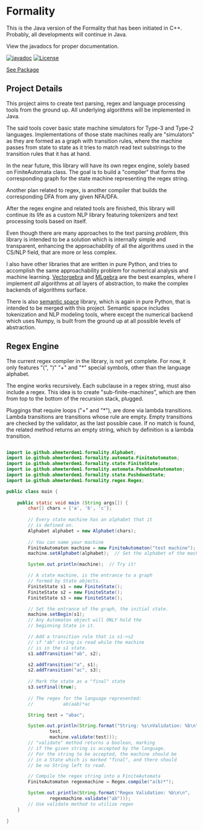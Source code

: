 # Formality

This is the Java version of the Formality that has been initiated in C++. Probably, 
all developments will continue in Java.

View the javadocs for proper documentation.

[![javadoc](https://javadoc.io/badge2/io.github.ahmeterdem1/formality/javadoc.svg)](https://javadoc.io/doc/io.github.ahmeterdem1/formality)
[![License](https://img.shields.io/badge/License-Apache_2.0-blue.svg)](https://opensource.org/licenses/Apache-2.0)

[See Package](https://central.sonatype.com/artifact/io.github.ahmeterdem1/formality/)

## Project Details

This project aims to create text parsing, regex and language processing tools from the 
ground up. All underlying algorithms will be implemented in Java. 

The said tools cover basic state machine simulators for Type-3 and Type-2 languages.
Implementations of those state machines really are "simulators" as they are formed
as a graph with transition rules, where the machine passes from state to state as
it tries to match read text substrings to the transition rules that it has at hand.

In the near future, this library will have its own regex engine, solely based on
FiniteAutomata class. The goal is to build a "compiler" that forms the corresponding
graph for the state machine representing the regex string.

Another plan related to regex, is another compiler that builds the corresponding DFA
from any given NFA/DFA. 

After the regex engine and related tools are finished, this library will continue its 
life as a custom NLP library featuring tokenizers and text processing tools based on 
itself. 

Even though there are many approaches to the text parsing *problem*, this library
is intended to be a solution which is internally simple and transparent, enhancing
the approachability of all the algorithms used in the CS/NLP field, that are more or
less complex. 

I also have other libraries that are written in pure Python, and tries to accomplish
the same approachability problem for numerical analysis and machine learning. 
[Vectorgebra](https://github.com/ahmeterdem1/Vector)
and [MLgebra](https://github.com/ahmeterdem1/ml) 
are the best examples, where I implement *all* algorithms at *all*
layers of abstraction, to make the complex backends of algorithms surface.

There is also [semantic space]() library, which is again in pure Python, that is 
intended to be merged with this project. Semantic space includes tokenization and
NLP modeling tools, where except the numerical backend which uses Numpy, is built
from the ground up at all possible levels of abstraction.

## Regex Engine

The current regex compiler in the library, is not yet complete. For now, it only features
"(", ")" "+" and "*" special symbols, other than the language alphabet. 

The engine works recursively. Each subclause in a regex string, must also include a regex.
This idea is to create "sub-finite-machines", which are then from top to the bottom of the
recursion stack, plugged.

Pluggings that require loops ("+" and "*"), are done via lambda transitions. Lambda transitions
are transitions whose rule are empty. Empty transitions are checked by the validator, as the
last possible case. If no match is found, the related method returns an empty string, which
by definition is a lambda transition.

 
````java

import io.github.ahmeterdem1.formality.Alphabet;
import io.github.ahmeterdem1.formality.automata.FiniteAutomaton;
import io.github.ahmeterdem1.formality.state.FiniteState;
import io.github.ahmeterdem1.formality.automata.PushdownAutomaton;
import io.github.ahmeterdem1.formality.state.PushdownState;
import io.github.ahmeterdem1.formality.regex.Regex;

public class main {
    
    public static void main (String args[]) {
        char[] chars = {'a', 'b', 'c'};
        
        // Every state machine has an alphabet that it
        // is defined on.
        Alphabet alphabet = new Alphabet(chars);
        
        // You can name your machine
        FiniteAutomaton machine = new FiniteAutomaton("test machine");
        machine.setAlphabet(alphabet);  // Set the alphabet of the machine

        System.out.println(machine);  // Try it!

        // A state machine, is the entrance to a graph
        // formed by State objects.
        FiniteState s1 = new FiniteState();
        FiniteState s2 = new FiniteState();
        FiniteState s3 = new FiniteState();

        // Set the entrance of the graph, the initial state.
        machine.setBegin(s1);
        // Any Automaton object will ONLY hold the
        // beginning State in it.

        // Add a transition rule that is s1->s2 
        // if "ab" string is read while the machine
        // is in the s1 state.
        s1.addTransition("ab", s2);

        s2.addTransition("a", s1);
        s2.addTransition("ac", s3);
        
        // Mark the state as a "final" state
        s3.setFinal(true);
        
        // The regex for the language represented:
        //           ab(aab)*ac

        String test = "abac";

        System.out.println(String.format("String: %s\nValidation: %b\n",
                test,
                machine.validate(test)));
        // "validate" method returns a boolean, marking
        // if the given string is accepted by the language.
        // For the string to be accepted, the machine should be 
        // in a State which is marked "final", and there should
        // be no String left to read.

        // Compile the regex string into a FiniteAutomata
        FiniteAutomaton regexmachine = Regex.compile("a(b)*");

        System.out.println(String.format("Regex Validation: %b\n\n",
                regexmachine.validate("ab")));
        // Use validate method to utilize regex
    }
    
}

````



